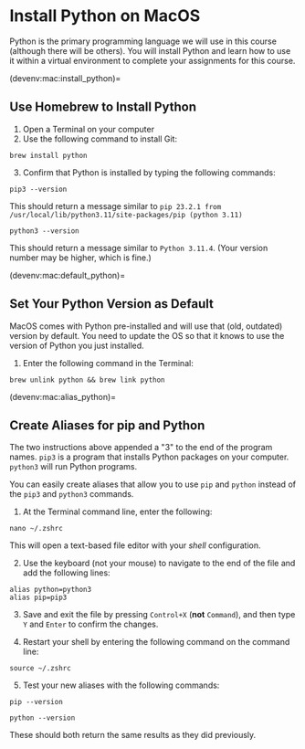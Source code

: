 # Install Python on MacOS

Python is the primary programming language we will use in this course (although there will be others). You will install Python and learn how to use it within a virtual environment to complete your assignments for this course.

(devenv:mac:install_python)=
## Use Homebrew to Install Python
1. Open a Terminal on your computer
2. Use the following command to install Git:

```
brew install python
```

3. Confirm that Python is installed by typing the following commands:

```
pip3 --version
```

This should return a message similar to `pip 23.2.1 from /usr/local/lib/python3.11/site-packages/pip (python 3.11)`

```
python3 --version
```

This should return a message similar to `Python 3.11.4`. (Your version number may be higher, which is fine.)

(devenv:mac:default_python)=
## Set Your Python Version as Default

MacOS comes with Python pre-installed and will use that (old, outdated) version by default. You need to update the OS so that it knows to use the version of Python you just installed.

1. Enter the following command in the Terminal:

```
brew unlink python && brew link python
```

(devenv:mac:alias_python)=
## Create Aliases for pip and Python

The two instructions above appended a "3" to the end of the program names. `pip3` is a program that installs Python packages on your computer. `python3` will run Python programs.

You can easily create aliases that allow you to use `pip` and `python` instead of the `pip3` and `python3` commands.

1. At the Terminal command line, enter the following:

```
nano ~/.zshrc
```

This will open a text-based file editor with your *shell* configuration.

2. Use the keyboard (not your mouse) to navigate to the end of the file and add the following lines:

```
alias python=python3
alias pip=pip3
```

3. Save and exit the file by pressing `Control+X` (**not** `Command`), and then type `Y` and `Enter` to confirm the changes.

4. Restart your shell by entering the following command on the command line:

```
source ~/.zshrc
```

5. Test your new aliases with the following commands:

```
pip --version
```

```
python --version
```

These should both return the same results as they did previously.
